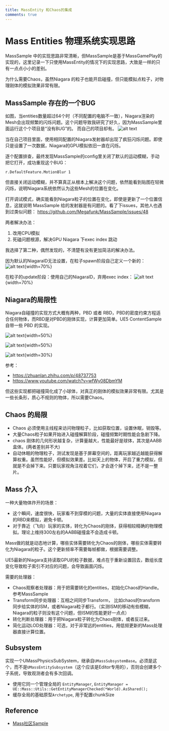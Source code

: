 ```yaml
---
title: MassEntity 和Chaos的集成
comments: true
---
```

# Mass Entities 物理系统实现思路

MassSample 中的实现思路非常清晰，但MassSample是基于MassGamePlay的实现的，这里记录一下只使用MassEntity的情况下的实现思路，大致是一样的只有一点点小小的差别。

为什么需要Chaos，虽然Niagara 的粒子也能开启碰撞，但只能模拟点粒子，对物理刚体的模拟效果非常有限。

## MassSample 存在的一个BUG
如图，当entities数量超过64个时（不同配置的电脑不一致），Niagara渲染的Mesh会出现频繁的闪烁问题。这个问题导致我研究了好久，因为MassSample里面运行这个个项目是“没有BUG”的。
而自己的项目却有。
![alt text](../../assets/images/Z-Mass-Physics_image-2.png)

当在自己项目里面，使用相同配置的Niagara发射器却出现了疯狂闪烁问题。即使只是设置了一次数据，Niagara的GPU模拟依旧一直在闪烁。

逐个配置排查，最终发现MassSample的config里关闭了默认的运动模糊，手动把它打开，成功重现这个BUG：

`r.DefaultFeature.MotionBlur 1` 

但直接关闭运动模糊，并不算真正从根本上解决这个问题，依然能看到贴图在轻微闪烁，说明Niagara系统依然认为这些Mesh的位置在变化。

打开调试模式，确实能看到Niagara粒子的位置在变化，即使是更新了一个位置信息，这就说明 MassSample 给的发射器是有问题的。看了下issues，其他人也遇到过类似问题：
https://github.com/Megafunk/MassSample/issues/48

两者解决办法：
1. 改用CPU模拟
2. 死磕问题根源，解决GPU Niagara 下exec index 跳动

我选择了第二种，偶然发现的，不清楚有没有更加简洁的解决办法。

因为默认的NiagaraID无法设置，在粒子spawn阶段自己定义一个新的：
![alt text](../../assets/images/Z-Mass-Physics_image-3.png){width=70%}

在粒子的update阶段：使用自己的NiagaraID，弃用exec index：
![alt text](../../assets/images/Z-Mass-Physics_image-5.png){width=70%}




## Niagara的局限性
Niagara自碰撞的实现方式大概有两种，PBD 或者 RBD，PBD的密度约束方程适合任何物体，而RBD是对PBD的刚体实现，计算更加简单。UE5 ContentSample 自带一些 PBD 的实现。

![alt text](../../assets/images/Z-Mass-Physics_image-1.png){width=50%}

![alt text](../../assets/images/Z-Mass-Physics_image-4.png){width=50%}

![alt text](../../assets/images/Z-Mass-Physics_image.png){width=30%}

参考：
- https://zhuanlan.zhihu.com/p/48737753
- https://www.youtube.com/watch?v=wfWy08DbmYM

但这些实现都把碰撞简化成了小球体，对真正的刚体的模拟效果非常有限。尤其是一些长条形，质心不规则的物体，所以需要Chaos。

## Chaos 的局限

- Chaos 必须使用主线程来访问物理粒子，比如获取位置，设置休眠，销毁等。
- 大量Chaos粒子如果开始进入碰撞解算阶段，碰撞频繁时期性能会急剧下降。
- chaos 刚体的几何形状越复杂，计算量越大，性能最好是球体，其次是AABB盒体。(两者差别并不大)
- 自动休眠的物理粒子，测试发现是基于屏幕空间的，距离玩家越近越能获得解算权重。虽然性能好，但模拟效果差。比如天上的物体，开启了重力模拟，但就是不会掉下来。只要玩家视角注视着它们，才会逐个掉下来，还不是一整片。


## Mass 介入

一种大量物体炸开的场景：
- 这个瞬间，速度很快，玩家看不到穿模的问题，大量的实体直接使用Niagara的RBD来模拟，避免卡顿。
- 对于靠近（飞向）玩家的实体，转化为Chaos的刚体，获得相较精确的物理模拟。理论上维持300左右的AABB碰撞盒不会造成卡顿。

Mass做的就是动态地计算，哪些实体需要转化为Chaos的刚体，哪些实体需要转化为Niagara的粒子。这个更新频率不需要每帧都做，根据需要调整。

UE5最新的Niagara支持读取GPU的粒子数据，难点在于重新设置回去，数组长度变化导致粒子索引不对应的问题，会导致画面闪烁。

需要的处理器：
- Chaos观察者处理器：用于把需要转化的entities，初始化Chaos的Handle。参考MassSample
- Transform同步处理器：互相之间同步Transform， 比如chaos的transform同步给实体的ISM，或者Niagara粒子都行。（实测ISM的移动有些模糊，Niagara的粒子则没有这个问题，但ISM的性能更好一点点）
- 转化判断处理器：用于把Niagara粒子转化为Chaos刚体，或者反过来。
- 简化运动LOD处理器：可选，对于非常远的entities，用低频更新的Mass处理器直接计算位置。




## Subsystem
实现一个UMassPhysicsSubSystem，继承自`UMassSubsystemBase`。必须是这个，而不是`UMassEntitySubsystem`（这个应该是Editor专用的），否则会创建多个子系统，导致观测者会有多次回调。

- 使用它同一个管理全局的  `EntityManager`, `EntityManager = UE::Mass::Utils::GetEntityManagerChecked(*World).AsShared();`
- 缓存全局的基础原型`Archetype`, 用于配置chunkSize 








 ## Reference
 - [Mass社区Sample](https://github.com/Megafunk/MassSample/)
 
